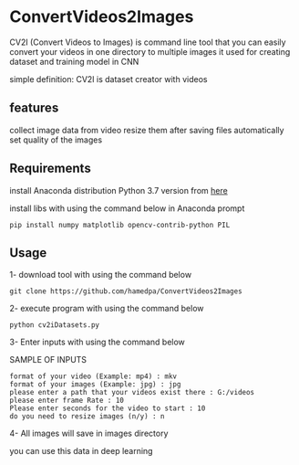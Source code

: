# ConvertVideos2Images
CV2I (Convert Videos to Images) is command line tool that you can easily convert your videos in one directory to multiple images
it used for creating dataset and training model in CNN

simple definition: CV2I is dataset creator with videos

<h2>features</h2>

collect image data from video resize them after saving files automatically
set quality of the images

<h2>Requirements</h2>


install Anaconda distribution Python 3.7 version from <a href="https://www.anaconda.com/distribution">here</a> 

install libs with using the command below in Anaconda prompt


    pip install numpy matplotlib opencv-contrib-python PIL
    
<h2>Usage</h2>


<p>1- download tool with using the command below</p>
    

    git clone https://github.com/hamedpa/ConvertVideos2Images
    
<p>2- execute program with using the command below</p>

    python cv2iDatasets.py 


<p>3- Enter inputs with using the command below</p>

SAMPLE OF INPUTS

    format of your video (Example: mp4) : mkv
    format of your images (Example: jpg) : jpg
    please enter a path that your videos exist there : G:/videos
    please enter frame Rate : 10
    Please enter seconds for the video to start : 10
    do you need to resize images (n/y) : n


<p>4- All images will save in images directory</p>

you can use this data in deep learning
